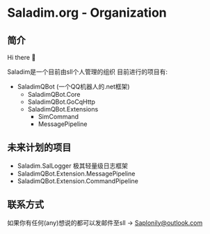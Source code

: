 # Saladim.org - Organization
## 简介
Hi there 👋

Saladim是一个目前由sll个人管理的组织
目前进行的项目有:
- SaladimQBot (一个QQ机器人的.net框架)
  - SaladimQBot.Core
  - SaladimQBot.GoCqHttp
  - SaladimQBot.Extensions
    - SimCommand
    - MessagePipeline

## 未来计划的项目
- Saladim.SalLogger 极其轻量级日志框架
- SaladimQBot.Extension.MessagePipeline
- SaladimQBot.Extension.CommandPipeline

## 联系方式
如果你有任何(any)想说的都可以发邮件至sll -> [Saplonily@outlook.com](mailto:Saplonily@outlook.com)
